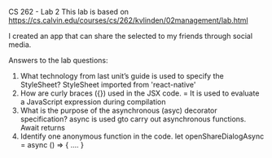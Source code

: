 CS 262 - Lab 2
This lab is based on https://cs.calvin.edu/courses/cs/262/kvlinden/02management/lab.html

I created an app that can share the selected to my friends through social media.

Answers to the lab questions:
1. What technology from last unit’s guide is used to specify the StyleSheet?
    StyleSheet imported from 'react-native'
2. How are curly braces ({}) used in the JSX code.
    = It is used to evaluate a JavaScript expression during compilation
3. What is the purpose of the asynchronous (asyc) decorator specification?
    async is used gto carry out asynchronous functions. Await returns
4. Identify one anonymous function in the code.
    let openShareDialogAsync = async () => {
        ....
        }